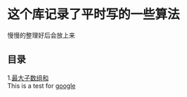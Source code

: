 ﻿这个库记录了平时写的一些算法
============================

慢慢的整理好后会放上来

## 目录 

1.[最大子数组和](./MaxSubArraySum/README.md)<br/>
This is a test for [google](www.google.com)<br/>
